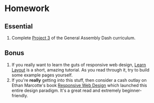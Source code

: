 # Homework

## Essential

1. Complete [Project 3](https://dash.generalassemb.ly/projects "Dash Project 3") of the General Assembly Dash curriculum.

## Bonus

1. If you really want to learn the guts of responsive web design, [Learn Layout](http://learnlayout.com/ "Learn Layout") is a short, amazing tutorial. As you read through it, try to build some example pages yourself. 
2. If you're **really** getting into this stuff, then consider a cash outlay on Ethan Marcotte's book [Responsive Web Design](http://abookapart.com/products/responsive-web-design "Responsive Web Design book") which launched this entire design paradigm. It's a great read and extremely beginner-friendly.